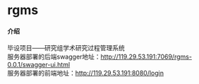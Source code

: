 # rgms

#### 介绍
毕设项目——研究组学术研究过程管理系统<br>
服务器部署的后端swagger地址：http://119.29.53.191:7069/rgms-0.0.1/swagger-ui.html<br>
服务器部署的前端地址：http://119.29.53.191:8080/login